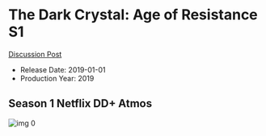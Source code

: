 # The Dark Crystal: Age of Resistance S1

[Discussion Post](https://www.avsforum.com/threads/bass-eq-for-filtered-movies.2995212/post-58495020)

* Release Date: 2019-01-01
* Production Year: 2019

## Season 1 Netflix DD+ Atmos

![img 0](https://i.imgur.com/n9kO9Cy.jpg)

